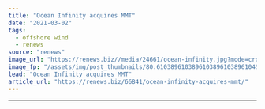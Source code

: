 ```yaml
---
title: "Ocean Infinity acquires MMT"
date: "2021-03-02"
tags: 
  - offshore wind
  - renews
source: "renews"
image_url: "https://renews.biz//media/24661/ocean-infinity.jpg?mode=crop&width=770&heightratio=0.6103896103896103896103896104&slimmage=true"
image_fp: "/assets/img/post_thumbnails/80.6103896103896103896103896104&slimmage=true"
lead: "Ocean Infinity acquires MMT"
article_url: "https://renews.biz/66841/ocean-infinity-acquires-mmt/"
---
```


---
